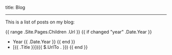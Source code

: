 title: Blog

----

This is a list of posts on my blog:

{{ range .Site.Pages.Children .Url }}
{{ if changed "year" .Date.Year }}
 - Year {{ .Date.Year }}
{{ end }}
 - [{{ .Title }}]({{ $.UrlTo . }})
{{ end }}
